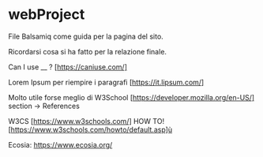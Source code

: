 # webProject

File Balsamiq come guida per la pagina del sito.

Ricordarsi cosa si ha fatto per la relazione finale.

Can I use __ ? [https://caniuse.com/]

Lorem Ipsum per riempire i paragrafi [https://it.lipsum.com/]

Molto utile forse meglio di W3School [https://developer.mozilla.org/en-US/]  section -> References

W3CS [https://www.w3schools.com/]        HOW TO! [https://www.w3schools.com/howto/default.asp]ù

Ecosia: https://www.ecosia.org/